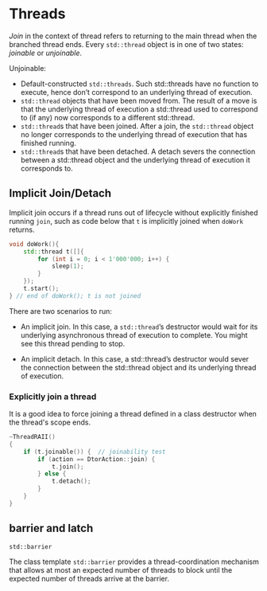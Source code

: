# Threads

*Join* in the context of thread refers to returning to the main thread when the branched thread ends. Every `std::thread` object is in one of two states: *joinable* or *unjoinable*.

Unjoinable:
* Default-constructed `std::threads`. Such std::threads have no function to
execute, hence don’t correspond to an underlying thread of execution.
* `std::thread` objects that have been moved from. The result of a move is that
the underlying thread of execution a std::thread used to correspond to (if any)
now corresponds to a different std::thread.
* `std::thread`s that have been joined. After a join, the `std::thread` object no
longer corresponds to the underlying thread of execution that has finished running.
* `std::thread`s that have been detached. A detach severs the connection
between a std::thread object and the underlying thread of execution it corresponds to.

## Implicit Join/Detach

Implicit join occurs if a thread runs out of lifecycle without explicitly finished running `join`, such as code below that `t` is implicitly joined when `doWork` returns.

```cpp
void doWork(){
    std::thread t([]{
        for (int i = 0; i < 1'000'000; i++) {
            sleep(1);
        }
    });
    t.start();
} // end of doWork(); t is not joined
```

There are two scenarios to run:

* An implicit join. In this case, a `std::thread`’s destructor would wait for its
underlying asynchronous thread of execution to complete. You might see this thread pending to stop.

* An implicit detach. In this case, a std::thread’s destructor would sever the
connection between the std::thread object and its underlying thread of execution.

### Explicitly join a thread

It is a good idea to force joining a thread defined in a class destructor when the thread's scope ends.

```cpp
~ThreadRAII()
{
    if (t.joinable()) {  // joinability test
        if (action == DtorAction::join) {
            t.join();
        } else {
            t.detach();
        }
    }
}
```

## barrier and latch

`std::barrier`

The class template `std::barrier` provides a thread-coordination mechanism that allows at most an expected number of threads to block until the expected number of threads arrive at the barrier. 